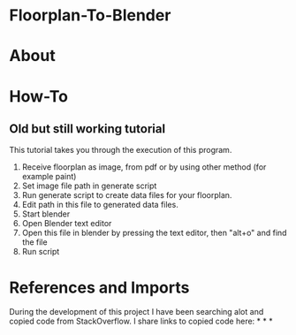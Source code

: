 # Floorplan-To-Blender

# About

# How-To



## Old but still working tutorial
This tutorial takes you through the execution of this program.

1. Receive floorplan as image, from pdf or by using other method (for example paint)
2. Set image file path in generate script
3. Run generate script to create data files for your floorplan.
4. Edit path in this file to generated data files.
5. Start blender
6. Open Blender text editor
7. Open this file in blender by pressing the text editor, then "alt+o" and find the file
8. Run script

# References and Imports
During the development of this project I have been searching alot and copied code from StackOverflow.
I share links to copied code here:
*
*
*
